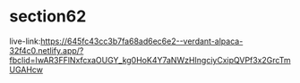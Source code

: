 # section62

live-link:https://645fc43cc3b7fa68ad6ec6e2--verdant-alpaca-32f4c0.netlify.app/?fbclid=IwAR3FFlNxfcxaOUGY_kg0HoK4Y7aNWzHIngciyCxipQVPf3x2GrcTmUGAHcw
